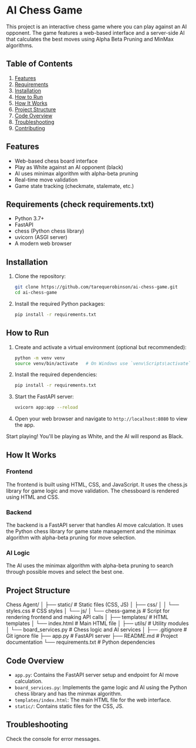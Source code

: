 # AI Chess Game

This project is an interactive chess game where you can play against an AI opponent. The game features a web-based interface and a server-side AI that calculates the best moves using Alpha Beta Pruning and MinMax algorithms.

## Table of Contents

1. [Features](#features)
2. [Requirements](#requirements)
3. [Installation](#installation)
4. [How to Run](#how-to-run)
5. [How It Works](#how-it-works)
6. [Project Structure](#project-structure)
7. [Code Overview](#code-overview)
8. [Troubleshooting](#troubleshooting)
9. [Contributing](#contributing)

## Features

- Web-based chess board interface
- Play as White against an AI opponent (black)
- AI uses minimax algorithm with alpha-beta pruning
- Real-time move validation
- Game state tracking (checkmate, stalemate, etc.)

## Requirements (check requirements.txt)

- Python 3.7+
- FastAPI
- chess (Python chess library)
- uvicorn (ASGI server)
- A modern web browser

## Installation

1. Clone the repository:
    ```bash
    git clone https://github.com/tarequerobinson/ai-chess-game.git
    cd ai-chess-game
    ```

2. Install the required Python packages:
    ```bash
    pip install -r requirements.txt
    ```

## How to Run

1. Create and activate a virtual environment (optional but recommended):
    ```bash
    python -m venv venv
    source venv/bin/activate   # On Windows use `venv\Scripts\activate`
    ```

2. Install the required dependencies:
    ```bash
    pip install -r requirements.txt
    ```

3. Start the FastAPI server:
    ```bash
    uvicorn app:app --reload
    ```

4. Open your web browser and navigate to `http://localhost:8080` to view the app.

Start playing! You'll be playing as White, and the AI will respond as Black.

## How It Works

### Frontend

The frontend is built using HTML, CSS, and JavaScript. It uses the chess.js library for game logic and move validation. The chessboard is rendered using HTML and CSS.

### Backend

The backend is a FastAPI server that handles AI move calculation. It uses the Python chess library for game state management and the minimax algorithm with alpha-beta pruning for move selection.

### AI Logic

The AI uses the minimax algorithm with alpha-beta pruning to search through possible moves and select the best one. 

## Project Structure

Chess Agent/
│
├── static/                     # Static files (CSS, JS)
│   ├── css/
│   │   └── styles.css          # CSS styles
│   └── js/
│       └── chess-game.js       # Script for rendering frontend and making API calls
│
├── templates/                  # HTML templates
│   └── index.html              # Main HTML file
│
├── utils/                      # Utility modules
│   └── board_services.py       # Chess logic and AI services
│
├── .gitignore                  # Git ignore file
├── app.py                      # FastAPI server
├── README.md                   # Project documentation
└── requirements.txt            # Python dependencies




## Code Overview

- `app.py`: Contains the FastAPI server setup and endpoint for AI move calculation.
- `board_services.py`: Implements the game logic and AI using the Python chess library and has the minmax algorithm.
- `templates/index.html`: The main HTML file for the web interface.
- `static/`: Contains static files for the CSS, JS.

## Troubleshooting

Check the console for error messages.

